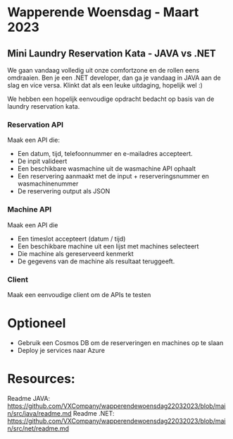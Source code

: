 # Wapperende Woensdag - Maart 2023
## Mini Laundry Reservation Kata - JAVA vs .NET
We gaan vandaag volledig uit onze comfortzone en de rollen eens omdraaien. Ben je een .NET developer, dan ga je vandaag in JAVA 
aan de slag en vice versa. Klinkt dat als een leuke uitdaging, hopelijk wel :)

We hebben een hopelijk eenvoudige opdracht bedacht op basis van de laundry reservation kata.

### Reservation API
Maak een API die:
 
- Een datum, tijd, telefoonnummer en e-mailadres accepteert.
- De inpit valideert
- Een beschikbare wasmachine uit de wasmachine API ophaalt
- Een reservering aanmaakt met de input + reserveringsnummer en wasmachinenummer
- De reservering output als JSON

### Machine API
Maak een API die
 
- Een timeslot accepteert (datum / tijd)
- Een beschikbare machine uit een lijst met machines selecteert
- Die machine als gereserveerd kenmerkt
- De gegevens van de machine als resultaat teruggeeft.

### Client
Maak een eenvoudige client om de APIs te testen

# Optioneel
 
 - Gebruik een Cosmos DB om de reserveringen en machines op te slaan
 - Deploy je services naar Azure
 
 # Resources:
 Readme JAVA: https://github.com/VXCompany/wapperendewoensdag22032023/blob/main/src/java/readme.md
 Readme .NET: https://github.com/VXCompany/wapperendewoensdag22032023/blob/main/src/net/readme.md
 